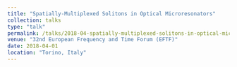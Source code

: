 ```yaml
---
title: "Spatially-Multiplexed Solitons in Optical Microresonators"
collection: talks
type: "talk"
permalink: /talks/2018-04-spatially-multiplexed-solitons-in-optical-microresonators
venue: "32nd European Frequency and Time Forum (EFTF)"
date: 2018-04-01
location: "Torino, Italy"
---
```

